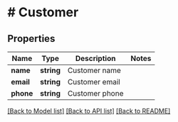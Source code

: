 # # Customer

## Properties

Name | Type | Description | Notes
------------ | ------------- | ------------- | -------------
**name** | **string** | Customer name |
**email** | **string** | Customer email |
**phone** | **string** | Customer phone |

[[Back to Model list]](../../README.md#models) [[Back to API list]](../../README.md#endpoints) [[Back to README]](../../README.md)
